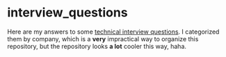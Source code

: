 # interview_questions

Here are my answers to some [technical interview questions](https://en.wikipedia.org/wiki/Coding_interview). I categorized them by company, which is a **very** impractical way to organize this repository, but the repository looks **a lot** cooler this way, haha.
